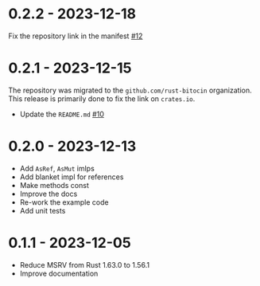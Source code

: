 # 0.2.2 - 2023-12-18

Fix the repository link in the manifest [#12](https://github.com/rust-bitcoin/rust-ordered/pull/12)

# 0.2.1 - 2023-12-15

The repository was migrated to the `github.com/rust-bitocin` organization.
This release is primarily done to fix the link on `crates.io`.

- Update the `README.md` [#10](https://github.com/rust-bitcoin/rust-ordered/pull/10)

# 0.2.0 - 2023-12-13

- Add `AsRef`, `AsMut` imlps
- Add blanket impl for references
- Make methods const
- Improve the docs
- Re-work the example code
- Add unit tests

# 0.1.1 - 2023-12-05

- Reduce MSRV from Rust 1.63.0 to 1.56.1
- Improve documentation
